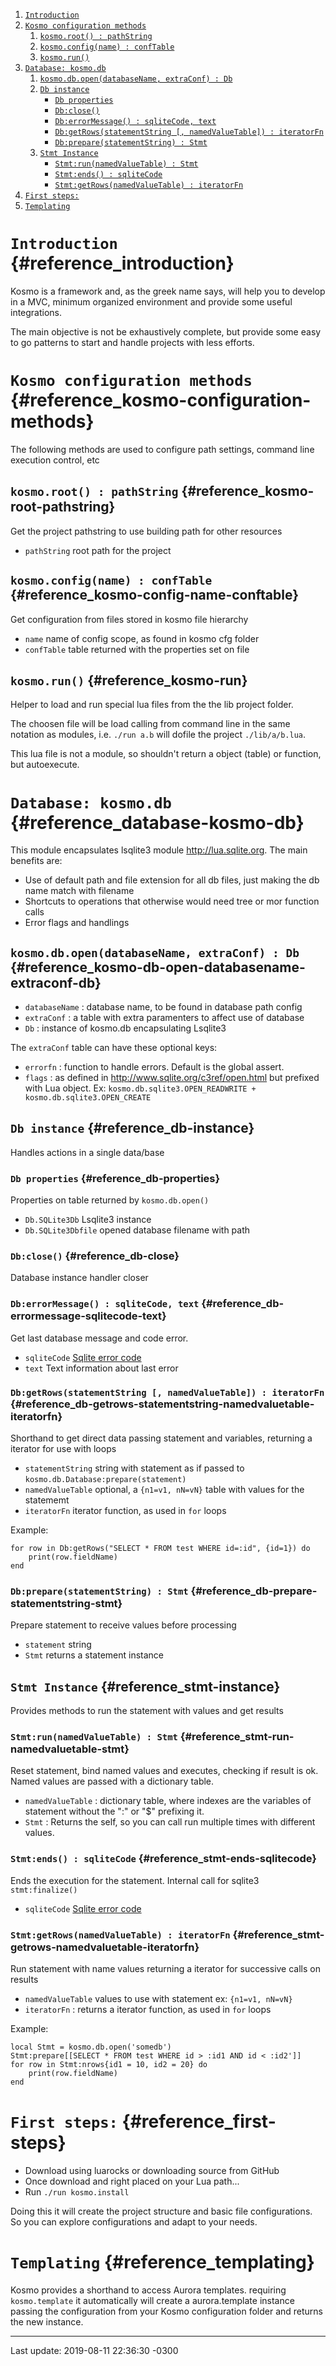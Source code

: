 1. [```Introduction```](#reference_introduction)
1. [```Kosmo configuration methods```](#reference_kosmo-configuration-methods)
    1. [```kosmo.root() : pathString```](#reference_kosmo-root-pathstring)
    1. [```kosmo.config(name) : confTable```](#reference_kosmo-config-name-conftable)
    1. [```kosmo.run()```](#reference_kosmo-run)
1. [```Database: kosmo.db```](#reference_database-kosmo-db)
    1. [```kosmo.db.open(databaseName, extraConf) : Db```](#reference_kosmo-db-open-databasename-extraconf-db)
    1. [```Db instance```](#reference_db-instance)
        * [```Db properties```](#reference_db-properties)
        * [```Db:close()```](#reference_db-close)
        * [```Db:errorMessage() : sqliteCode, text```](#reference_db-errormessage-sqlitecode-text)
        * [```Db:getRows(statementString [, namedValueTable]) : iteratorFn```](#reference_db-getrows-statementstring-namedvaluetable-iteratorfn)
        * [```Db:prepare(statementString) : Stmt```](#reference_db-prepare-statementstring-stmt)
    1. [```Stmt Instance```](#reference_stmt-instance)
        * [```Stmt:run(namedValueTable) : Stmt```](#reference_stmt-run-namedvaluetable-stmt)
        * [```Stmt:ends() : sqliteCode```](#reference_stmt-ends-sqlitecode)
        * [```Stmt:getRows(namedValueTable) : iteratorFn```](#reference_stmt-getrows-namedvaluetable-iteratorfn)
1. [```First steps:```](#reference_first-steps)
1. [```Templating```](#reference_templating)



# ``Introduction`` {#reference_introduction}

Kosmo is a framework and, as the greek name says, will help you
to develop in a MVC, minimum organized environment and provide
some useful integrations.

The main objective is not be exhaustively complete, but provide
some easy to go patterns to start and handle projects with less
efforts.

# ``Kosmo configuration methods`` {#reference_kosmo-configuration-methods}

The following methods are used to configure path settings,
command line execution control, etc

## ``kosmo.root() : pathString`` {#reference_kosmo-root-pathstring}

Get the project pathstring to use building path for other resources
* `pathString` root path for the project

## ``kosmo.config(name) : confTable`` {#reference_kosmo-config-name-conftable}

Get configuration from files stored in kosmo file hierarchy
* `name` name of config scope, as found in kosmo cfg folder
* `confTable` table returned with the properties set on file

## ``kosmo.run()`` {#reference_kosmo-run}

Helper to load and run special lua files from the the lib project folder.

The choosen file will be load calling from command line in the same notation
as modules, i.e. `./run a.b` will dofile the project `./lib/a/b.lua`.

This lua file is not a module, so shouldn't return a object (table) or function,
but autoexecute.

# ``Database: kosmo.db`` {#reference_database-kosmo-db}

This module encapsulates lsqlite3 module <http://lua.sqlite.org>.
The main benefits are:

* Use of default path and file extension for all db files, just making the db name match with filename
* Shortcuts to operations that otherwise would need tree or mor function calls
* Error flags and handlings

## ``kosmo.db.open(databaseName, extraConf) : Db`` {#reference_kosmo-db-open-databasename-extraconf-db}

* `databaseName` : database name, to be found in database path config
* `extraConf` : a table with extra paramenters to affect use of database
* `Db` : instance of kosmo.db encapsulating Lsqlite3

The `extraConf` table can have these optional keys:

* `errorfn` : function to handle errors. Default is the global assert.
* `flags` : as defined in <http://www.sqlite.org/c3ref/open.html> but prefixed with Lua object. Ex: `kosmo.db.sqlite3.OPEN_READWRITE + kosmo.db.sqlite3.OPEN_CREATE`

## ``Db instance`` {#reference_db-instance}

Handles actions in a single data/base

### ``Db properties`` {#reference_db-properties}

Properties on table returned by `kosmo.db.open()`
* `Db.SQLite3Db` Lsqlite3 instance
* `Db.SQLite3Dbfile` opened database filename with path

### ``Db:close()`` {#reference_db-close}

Database instance handler closer

### ``Db:errorMessage() : sqliteCode, text`` {#reference_db-errormessage-sqlitecode-text}

Get last database message and code error.
* `sqliteCode` [Sqlite error code](https://www.sqlite.org/rescode.html#primary_result_code_list)
* `text` Text information about last error

### ``Db:getRows(statementString [, namedValueTable]) : iteratorFn`` {#reference_db-getrows-statementstring-namedvaluetable-iteratorfn}

Shorthand to get direct data passing statement and variables, returning a iterator for use with loops
* `statementString` string with statement as if passed to `kosmo.db.Database:prepare(statement)`
* `namedValueTable` optional, a `{n1=v1, nN=vN}` table with values for the statememt
* `iteratorFn` iterator function, as used in `for` loops

Example:
```
for row in Db:getRows("SELECT * FROM test WHERE id=:id", {id=1}) do
    print(row.fieldName)
end
```

### ``Db:prepare(statementString) : Stmt`` {#reference_db-prepare-statementstring-stmt}

Prepare statement to receive values before processing
* `statement` string
* `Stmt` returns a statement instance

## ``Stmt Instance`` {#reference_stmt-instance}

Provides methods to run the statement with values and get results

### ``Stmt:run(namedValueTable) : Stmt`` {#reference_stmt-run-namedvaluetable-stmt}

Reset statement, bind named values and executes, checking if result
is ok. Named values are passed with a dictionary table.
* `namedValueTable` : dictionary table, where indexes are the variables of statement without the ":" or "$" prefixing it.
* `Stmt` : Returns the self, so you can call run multiple times with different values.

### ``Stmt:ends() : sqliteCode`` {#reference_stmt-ends-sqlitecode}

Ends the execution for the statement. Internal call for sqlite3 `stmt:finalize()`
* `sqliteCode` [Sqlite error code](https://www.sqlite.org/rescode.html#primary_result_code_list)

### ``Stmt:getRows(namedValueTable) : iteratorFn`` {#reference_stmt-getrows-namedvaluetable-iteratorfn}

Run statement with name values returning a iterator for successive calls on results
* `namedValueTable` values to use with statement ex: `{n1=v1, nN=vN}`
* `iteratorFn` : returns a iterator function, as used in `for` loops

Example:

```
local Stmt = kosmo.db.open('somedb')
Stmt:prepare[[SELECT * FROM test WHERE id > :id1 AND id < :id2']]
for row in Stmt:nrows{id1 = 10, id2 = 20} do
    print(row.fieldName)
end
```

# ``First steps:`` {#reference_first-steps}

* Download using luarocks or downloading source from GitHub
* Once download and right placed on your Lua path...
* Run `./run kosmo.install`

Doing this it will create the project structure and basic file
configurations. So you can explore configurations and adapt to your needs.

# ``Templating`` {#reference_templating}

Kosmo provides a shorthand to access Aurora templates.
requiring `kosmo.template` it automatically will create a aurora.template
instance passing the configuration from your Kosmo configuration folder
and returns the new instance.

----------
Last update: 2019-08-11 22:36:30 -0300